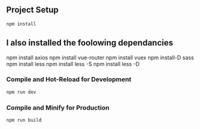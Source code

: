 
## Project Setup

```sh
npm install
```

## I also installed the foolowing dependancies

npm install axios
npm install vue-router
npm install vuex
npm install-D sass
npm install less
npm install less -S
npm install less -D

<!--I installed these dependancies after experiencing some errors along the way.-->


### Compile and Hot-Reload for Development

```sh
npm run dev
```

### Compile and Minify for Production

```sh
npm run build
```
